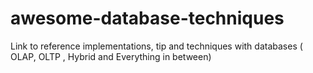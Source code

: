 # awesome-database-techniques
Link to reference implementations, tip and techniques with databases ( OLAP, OLTP , Hybrid and Everything in between)
